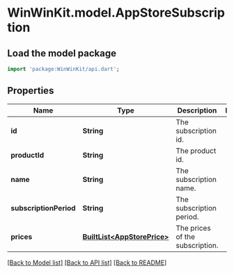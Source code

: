 # WinWinKit.model.AppStoreSubscription

## Load the model package
```dart
import 'package:WinWinKit/api.dart';
```

## Properties
Name | Type | Description | Notes
------------ | ------------- | ------------- | -------------
**id** | **String** | The subscription id. | 
**productId** | **String** | The product id. | 
**name** | **String** | The subscription name. | 
**subscriptionPeriod** | **String** | The subscription period. | 
**prices** | [**BuiltList&lt;AppStorePrice&gt;**](AppStorePrice.md) | The prices of the subscription. | 

[[Back to Model list]](../README.md#documentation-for-models) [[Back to API list]](../README.md#documentation-for-api-endpoints) [[Back to README]](../README.md)


